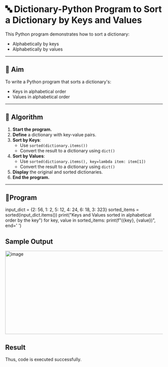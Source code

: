 # 🔤 Dictionary-Python Program to Sort a Dictionary by Keys and Values

This Python program demonstrates how to sort a dictionary:
- Alphabetically by keys
- Alphabetically by values

---

## 🎯 Aim

To write a Python program that sorts a dictionary's:
- Keys in alphabetical order
- Values in alphabetical order

---

## 🧠 Algorithm

1. **Start the program.**
2. **Define** a dictionary with key-value pairs.
3. **Sort by Keys**:
   - Use `sorted(dictionary.items())`
   - Convert the result to a dictionary using `dict()`
4. **Sort by Values**:
   - Use `sorted(dictionary.items(), key=lambda item: item[1])`
   - Convert the result to a dictionary using `dict()`
5. **Display** the original and sorted dictionaries.
6. **End the program.**

---

## 🧪Program
input_dict = {2: 56, 1: 2, 5: 12, 4: 24, 6: 18, 3: 323}
sorted_items = sorted(input_dict.items())
print("Keys and Values sorted in alphabetical order by the key")
for key, value in sorted_items:
    print(f"({key}, {value})", end=' ')
## Sample Output

<img width="1197" height="266" alt="image" src="https://github.com/user-attachments/assets/9a8ab0c7-75f1-4604-8bf9-a594c45c0537" />

## Result
Thus, code is executed successfully.
